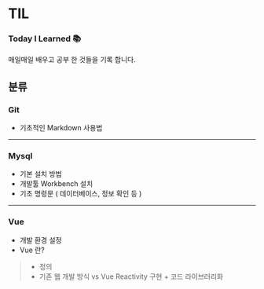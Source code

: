 # TIL 
### Today I Learned 📚
매일매일 배우고 공부 한 것들을 기록 합니다. 

## 분류 
### Git 
 + 기초적인 Markdown 사용법
* * * 
### Mysql 
 + 기본 설치 방법 
 + 개발툴 Workbench 설치 
 + 기초 명령문 ( 데이터베이스, 정보 확인 등 ) 
* * * 
### Vue 
 + 개발 환경 설정 
 + Vue 란? 
 > - 정의 
 > - 기존 웹 개발 방식 vs Vue Reactivity 구현 + 코드 라이브러리화 
